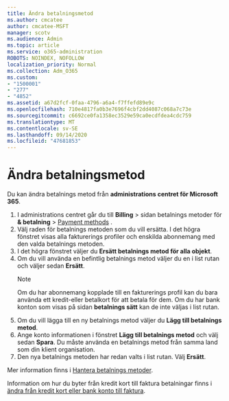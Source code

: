 ```yaml
---
title: Ändra betalningsmetod
ms.author: cmcatee
author: cmcatee-MSFT
manager: scotv
ms.audience: Admin
ms.topic: article
ms.service: o365-administration
ROBOTS: NOINDEX, NOFOLLOW
localization_priority: Normal
ms.collection: Adm_O365
ms.custom:
- "1500001"
- "277"
- "4852"
ms.assetid: a67d2fcf-0faa-4796-a6a4-f7ffefd89e9c
ms.openlocfilehash: 710e4817fa0b3e7696f4cbf2dd4087c068a7c73e
ms.sourcegitcommit: c6692ce0fa1358ec3529e59ca0ecdfdea4cdc759
ms.translationtype: MT
ms.contentlocale: sv-SE
ms.lasthandoff: 09/14/2020
ms.locfileid: "47681853"
---
```

# <a name="change-payment-method"></a>Ändra betalningsmetod

Du kan ändra betalnings metod från **administrations centret för Microsoft 365**.
  
1. I administrations centret går du till **Billing**  >  sidan betalnings metoder för **& betalning**  >  [Payment methods](https://go.microsoft.com/fwlink/p/?linkid=2018806) .
2. Välj raden för betalnings metoden som du vill ersätta. I det högra fönstret visas alla fakturerings profiler och enskilda abonnemang med den valda betalnings metoden.
3. I det högra fönstret väljer du **Ersätt betalnings metod för alla objekt**.
4. Om du vill använda en befintlig betalnings metod väljer du en i list rutan och väljer sedan **Ersätt**.
    > [!NOTE]
    > Om du har abonnemang kopplade till en fakturerings profil kan du bara använda ett kredit-eller betalkort för att betala för dem. Om du har bank konton som visas på sidan **betalnings sätt** kan de inte väljas i list rutan.
5. Om du vill lägga till en ny betalnings metod väljer du **Lägg till betalnings metod**.
6. Ange konto informationen i fönstret **Lägg till betalnings metod** och välj sedan **Spara**. Du måste använda en betalnings metod från samma land som din klient organisation.
7. Den nya betalnings metoden har redan valts i list rutan. Välj **Ersätt**.

Mer information finns i [Hantera betalnings metoder](https://docs.microsoft.com/microsoft-365/commerce/billing-and-payments/manage-payment-methods).

Information om hur du byter från kredit kort till faktura betalningar finns i [ändra från kredit kort eller bank konto till faktura](https://docs.microsoft.com/microsoft-365/commerce/billing-and-payments/change-payment-method#change-from-credit-card-or-bank-account-to-invoice).